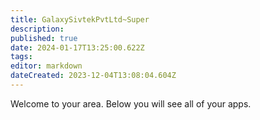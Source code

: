 ```yaml
---
title: GalaxySivtekPvtLtd~Super
description: 
published: true
date: 2024-01-17T13:25:00.622Z
tags: 
editor: markdown
dateCreated: 2023-12-04T13:08:04.604Z
---
```


Welcome to your area. Below you will see all of your apps.<br><br>